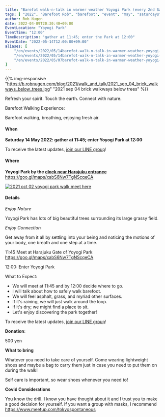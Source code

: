 ```yaml
---
title: "Barefot walk-n-talk in warmer weather Yoyogi Park (every 2nd Sat)"
tags: [ "2022", "Barefoot Rob", "barefoot", "event", "may", "saturdays", "talk", "walk", "yoyogi", "はだし", "代々木公園", "裸足のロブ" ]
author: Rob Nugen
date: 2022-04-09T20:30:40+09:00
EventLocation: "Yoyogi Park"
EventTime: "12:00"
TimeDescription: "gather at 11:45; enter the Park at 12:00"
EventDate: "2022-05-14T12:00:00+09:00"
aliases: [
    "/en/events/2022/05/14barefot-walk-n-talk-in-warmer-weather-yoyogi-park-every-2nd-sat",
    "/en/events/2022/05/14barefot-walk-n-talk-in-warmer-weather-yoyogi-park-every-2nd-sat-",
    "/en/events/2022/05/07barefot-walk-n-talk-in-warmer-weather-yoyogi-park-every-2nd-sat",
]
---
```


{{% img-responsive "https://b.robnugen.com/blog/2021/walk_and_talk/2021_sep_04_brick_walkways_below_trees.jpg" "2021 sep 04 brick walkways below trees" %}}

Refresh your spirit. Touch the earth. Connect with nature.

Barefoot Walking Experience:

Barefoot walking, breathing, enjoying fresh air.

#### When

**Saturday 14 May 2022: gather at 11:45; enter Yoyogi Park at 12:00**

To receive the latest updates, [join our LINE group](/contact/)!

#### Where

**Yoyogi Park by the [clock near Harajuku entrance](https://goo.gl/maps/xabS6Nw7TgNScqeCA)**  https://goo.gl/maps/xabS6Nw7TgNScqeCA

[![2021 oct 02 yoyogi park walk meet here](//b.robnugen.com/blog/2021/walk_and_talk/thumbs/2021_oct_02_yoyogi_park_walk_meet_here.jpg)](//b.robnugen.com/blog/2021/walk_and_talk/2021_oct_02_yoyogi_park_walk_meet_here.jpg)

#### Details

*Enjoy Nature*

Yoyogi Park has lots of big beautiful trees surrounding its large grassy field.

*Enjoy Connection*

Get away from it all by settling into your being and noticing the
motions of your body, one breath and one step at a time.

11:45 Meet at Harajuku Gate of Yoyogi Park  https://goo.gl/maps/xabS6Nw7TgNScqeCA

12:00: Enter Yoyogi Park

What to Expect:

* We will meet at 11:45 and by 12:00 decide where to go.
* I will talk about how to safely walk barefoot.
* We will feel asphalt, grass, and myriad other surfaces.
* If it's raining, we will just walk around the loop.
* If it's dry; we might find a place to sit.
* Let's enjoy discovering the park together!

To receive the latest updates, [join our LINE group](/contact/)!

**Donation:**

500 yen

**What to bring**

Whatever you need to take care of yourself.  Come wearing lightweight
shoes and maybe a bag to carry them just in case you need to put them on
during the walk!

Self care is important, so wear shoes whenever you need to!

**Covid Considerations**

You know the drill.  I know you have thought about it and I trust you
to make a good decision for yourself.  If you want a group with masks,
I recommend https://www.meetup.com/tokyospontaneous
